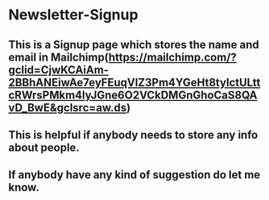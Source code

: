 # Newsletter-Signup
## This is a Signup page which stores the name and email in Mailchimp(https://mailchimp.com/?gclid=CjwKCAiAm-2BBhANEiwAe7eyFEuqVIZ3Pm4YGeHt8tylctULttcRWrsPMkm4lyJGne6O2VCkDMGnGhoCaS8QAvD_BwE&gclsrc=aw.ds)
## This is helpful if anybody needs to store any info about people.
## If anybody have any kind of suggestion do let me know.

